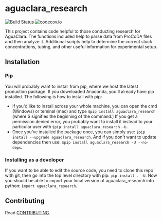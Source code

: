 # aguaclara_research

[![Build Status](https://travis-ci.org/AguaClara/aguaclara_research.svg?branch=master)](https://travis-ci.org/AguaClara/aguaclara_research)
[![codecov.io](https://codecov.io/github/hbetts/orbitalpy/coverage.svg?branch=master)](https://codecov.io/github/AguaClara/aguaclara_research?branch=master)

This project contains code helpful to those conducting research for AguaClara. The functions included help to parse data from ProCoDA files and then analyze it. Additional scripts help to determine the correct stock concentrations, tubing, and other useful information for experimental setup.

## Installation

### Pip
You will probably want to install from pip, where we host the latest production package. If you downloaded Anaconda, you'll already have pip installed. The following is how to install with pip:
- If you'd like to install across your whole machine, you can open the cmd (Windows) or teminal (mac) and type ```$pip install aguaclara_research``` (where $ signifies the beginning of the command.) If you get a permission denied error, you probably want to install it instead to your particular user with ```$pip install aguaclara_research -U```.
- Once you've installed the package once, you can simply use: ```$pip install --upgrade aguaclara_research```. And if you don't want to update dependencies then use: ```$pip install aguaclara_research -U --no-deps```.

### Installing as a developer
If you want to be able to edit the source code, you need to clone this repo with git, then go into the top level directory with pip: ```pip install . -U```. Now you should be able to import your local version of aguaclara_research into python: ```import aguaclara_research```.

## Contributing

Read [CONTRIBUTING](CONTRIBUTING.md).
